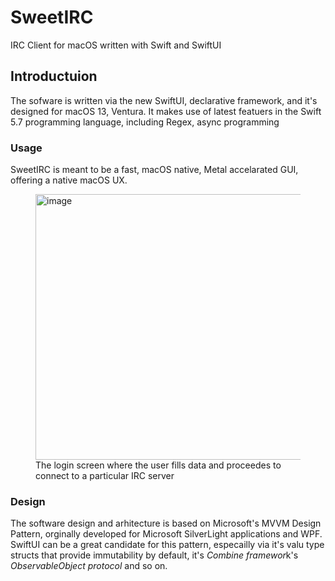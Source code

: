 # SweetIRC
IRC Client for macOS written with Swift and SwiftUI 



## Introductuion

The sofware is written via the new SwiftUI, declarative framework, and it's designed for macOS 13, Ventura.
It makes use of latest featuers in the Swift 5.7 programming language, including Regex, async programming 

### Usage
SweetIRC is meant to be a fast, macOS native, Metal accelarated GUI, offering a native macOS UX.
<figure>
<img width="425" alt="image" src="https://user-images.githubusercontent.com/10388612/197356078-fde45a70-7c1d-4862-98f1-3c43f4fea15d.png">
<figurecaption>The login screen where the user fills data and proceedes to connect to a particular IRC server </figurecaption>
</figure>

### Design

The software design and arhitecture is based on Microsoft's MVVM Design Pattern, orginally developed for Microsoft SilverLight applications and WPF.
SwiftUI can be a great candidate for this pattern, especailly via it's valu type structs that provide immutability by default, it's *Combine framewor*k's
_ObservableObject protocol_ and so on.
